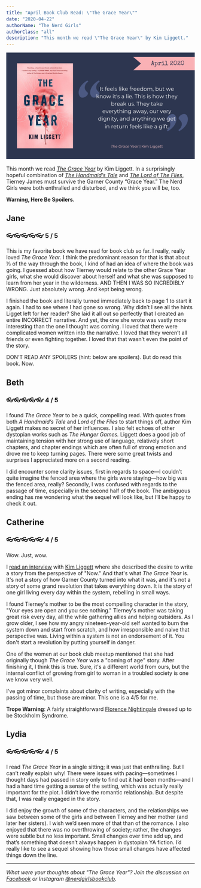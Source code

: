 ```yaml
---
title: "April Book Club Read: \"The Grace Year\""
date: "2020-04-22"
authorName: "The Nerd Girls"
authorClass: "all"
description: "This month we read \"The Grace Year\" by Kim Liggett."
---
```


![A cover of the grace year, with the quote, "It feels like freedom, but we know it's a lie. This is how they break us. They take everything away, our very dignity, and anything we get in return feels like a gift."](the-grace-year.png)

This month we read *[The Grace Year](https://www.goodreads.com/book/show/43263520-the-grace-year)* by Kim Liggett. In a surprisingly hopeful combination of *[The Handmaid’s Tale](https://www.goodreads.com/book/show/38447.The_Handmaid_s_Tale)* and *[The Lord of The Flies](https://www.goodreads.com/book/show/7624.Lord_of_the_Flies)*, Tierney James must survive the Garner County “Grace Year.” The Nerd Girls were both enthralled and disturbed, and we think you will be, too.

**Warning, Here Be Spoilers.**

<h2 class="utl-color--jane">Jane</h2>

### 👓👓👓👓👓 5 / 5

This is my favorite book we have read for book club so far. I really, really loved *The Grace Year*. I think the predominant reason for that is that about ⅓ of the way through the book, I kind of had an idea of where the book was going. I guessed about how Tierney would relate to the other Grace Year girls, what she would discover about herself and what she was supposed to learn from her year in the wilderness. AND THEN I WAS SO INCREDIBLY WRONG. Just absolutely wrong. And kept being wrong.

I finished the book and literally turned immediately back to page 1 to start it again. I had to see where I had gone so wrong. Why didn’t I see all the hints Ligget left for her reader? She laid it all out so perfectly that I created an entire INCORRECT narrative. And yet, the one she wrote was vastly more interesting than the one I thought was coming. I loved that there were complicated women written into the narrative. I loved that they weren’t all friends or even fighting together. I loved that that wasn’t even the point of the story.

DON’T READ ANY SPOILERS (hint: below are spoilers). But do read this book. Now.

<h2 class="utl-color--elizabeth">Beth</h2>

### 👓👓👓👓👓 4 / 5

I found *The Grace Year* to be a quick, compelling read. With quotes from both *A Handmaid’s Tale* and *Lord of the Flies* to start things off, author Kim Liggett makes no secret of her influences. I also felt echoes of other dystopian works such as *The Hunger Games.* Liggett does a good job of maintaining tension with her strong use of language, relatively short chapters, and chapter endings which are often full of strong emotion and drove me to keep turning pages. There were some great twists and surprises I appreciated more on a second reading.

I did encounter some clarity issues, first in regards to space—I couldn’t quite imagine the fenced area where the girls were staying—how big was the fenced area, really? Secondly, I was confused with regards to the passage of time, especially in the second half of the book. The ambiguous ending has me wondering what the sequel will look like, but I’ll be happy to check it out.

<h2 class="utl-color--catherine">Catherine</h2>

### 👓👓👓👓👓 4 / 5

Wow. Just, wow.

I [read an interview](https://www.brazosbookstore.com/articles/features/feminism-our-times-joy-interviews-kim-liggett-author-grace-year) with [Kim Liggett](https://www.goodreads.com/author/show/6693411.Kim_Liggett) where she described the desire to write a story from the perspective of "Now." And that's what *The Grace Year* is. It's not a story of how Garner County turned into what it was, and it's not a story of some grand revolution that takes everything down. It is the story of one girl living every day within the system, rebelling in small ways.

I found Tierney's mother to be the most compelling character in the story, "Your eyes are open and you see nothing." Tierney's mother was taking great risk every day, all the while gathering allies and helping outsiders. As I grow older, I see how my angry nineteen-year-old self wanted to burn the system down and start from scratch, and how irresponsible and naive that perspective was. Living within a system is not an endorsement of it. You don't start a revolution by putting yourself in danger.

One of the women at our book club meetup mentioned that she had originally though *The Grace Year* was a "coming of age" story. After finishing it, I think this is true. Sure, it's a different world from ours, but the internal conflict of growing from girl to woman in a troubled society is one we know very well. 

I've got minor complaints about clarity of writing, especially with the passing of time, but those are minor. This one is a 4/5 for me.

**Trope Warning**: A fairly straightforward <span class="utl-color--catherine">[Florence Nightingale](https://tvtropes.org/pmwiki/pmwiki.php/Main/FlorenceNightingaleEffecte)</span> dressed up to be Stockholm Syndrome.

<h2 class="utl-color--lydia">Lydia</h2>

### 👓👓👓👓👓 4 / 5

I read *The Grace Year* in a single sitting; it was just that enthralling. But I can’t really explain why! There were issues with pacing—sometimes I thought days had passed in story only to find out it had been months—and I had a hard time getting a sense of the setting, which was actually really important for the plot. I didn’t love the romantic relationship. But despite that, I was really engaged in the story.

I did enjoy the growth of some of the characters, and the relationships we saw between some of the girls and between Tierney and her mother (and later her sisters). I wish we’d seen more of that than of the romance. I also enjoyed that there was no overthrowing of society; rather, the changes were subtle but no less important. Small changes over time add up, and that’s something that doesn’t always happen in dystopian YA fiction. I’d really like to see a sequel showing how those small changes have affected things down the line.

---

*What were your thoughts about "The Grace Year"? Join the discussion on [Facebook](https://www.facebook.com/nerdgirlsbookclub) or Instagram [@nerdgirlsbookclub](https://www.instagram.com/nerdgirlsbookclub/).*
